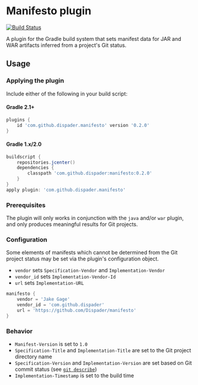 # Manifesto plugin

[![Build Status](https://travis-ci.org/Dispader/manifesto.svg?branch=master)](https://travis-ci.org/Dispader/manifesto)

A plugin for the Gradle build system that sets manifest data for JAR and WAR artifacts inferred from a project's Git status.

## Usage

### Applying the plugin

Include either of the following in your build script:

#### Gradle 2.1+

```groovy
plugins {
    id 'com.github.dispader.manifesto' version '0.2.0'
}
```

#### Gradle 1.x/2.0

```groovy
buildscript {
    repositories.jcenter()
    dependencies {
        classpath 'com.github.dispader:manifesto:0.2.0'
    }
}
apply plugin: 'com.github.dispader.manifesto'
```

### Prerequisites

The plugin will only works in conjunction with the `java` and/or `war` plugin, and only produces meaningful results for Git projects.

### Configuration

Some elements of manifests which cannot be determined from the Git project status may be set via the plugin's configuration object.

* `vendor` sets `Specification-Vendor` and `Implementation-Vendor`
* `vendor_id` sets `Implementation-Vendor-Id`
* `url` sets `Implementation-URL`

```groovy
manifesto {
    vendor = 'Jake Gage'
    vendor_id = 'com.github.dispader'
    url = 'https://github.com/Dispader/manifesto'
}
```

### Behavior

* `Manifest-Version` is set to `1.0`
* `Specification-Title` and `Implementation-Title` are set to the Git project directory name
* `Specification-Version` and `Implementation-Version` are set based on Git commit status (see [`git describe`](https://git-scm.com/docs/git-describe))
* `Implementation-Timestamp` is set to the build time
